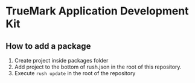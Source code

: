 # TrueMark Application Development Kit

## How to add a package

1. Create project inside packages folder
2. Add project to the bottom of rush.json in the root of this repository.
3. Execute ```rush update``` in the root of the repository
